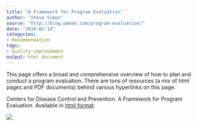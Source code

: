 ```yaml
---
title: "A Framework for Program Evaluation"
author: "Steve Simon"
source: "http://blog.pmean.com/program-evaluation/"
date: "2019-02-14"
categories:
- Recommendation
tags:
- Quality improvement
output: html_document
---
```


This page offers a broad and comprehensive overview of how to plan and
conduct a program evaluation. There are tons of resources (a mix of html
pages and PDF documents) behind various hyperlinks on this
page.

<!---More--->

Centers for Disease Control and Prevention. A Framework for Program
Evaluation. Available in [html
format](https://www.cdc.gov/eval/framework/index.htm).

![](http://www.pmean.com/new-images/19/program-evaluation01.png)





